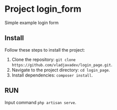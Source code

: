 # Project login_form

Simple example login form

## Install

Follow these steps to install the project:

1. Clone the repository: `git clone https://github.com/vladjavadev/login_page.git`.
2. Navigate to the project directory: `cd login_page`.
3. Install dependencies: `composer install`.

## RUN

Input command `php artisan serve`.